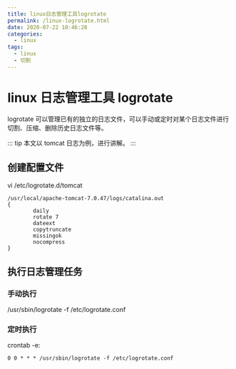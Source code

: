 ```yaml
---
title: linux日志管理工具logrotate
permalink: /linux-logrotate.html
date: 2020-07-22 10:46:28
categories:
  - linux
tags:
  - linux
  - 切割
---
```


# linux 日志管理工具 logrotate

logrotate 可以管理已有的独立的日志文件，可以手动或定时对某个日志文件进行切割、压缩、删除历史日志文件等。

::: tip
本文以 tomcat 日志为例，进行讲解。
:::

## 创建配置文件

vi /etc/logrotate.d/tomcat

```
/usr/local/apache-tomcat-7.0.47/logs/catalina.out
{
        daily
        rotate 7
        dateext
        copytruncate
        missingok
        nocompress
}
```

## 执行日志管理任务

### 手动执行

/usr/sbin/logrotate -f /etc/logrotate.conf

### 定时执行

crontab -e:

```
0 0 * * * /usr/sbin/logrotate -f /etc/logrotate.conf
```
